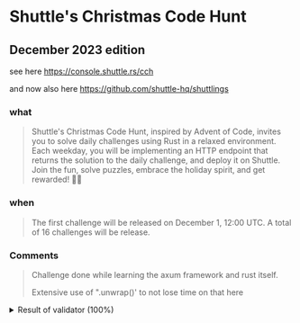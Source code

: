# Shuttle's Christmas Code Hunt

## December 2023 edition

see here https://console.shuttle.rs/cch

and now also here https://github.com/shuttle-hq/shuttlings

### what

> Shuttle's Christmas Code Hunt, inspired by Advent of Code, invites you to solve daily challenges using Rust in a
> relaxed environment. Each weekday, you will be implementing an HTTP endpoint that returns the solution to the daily
> challenge, and deploy it on Shuttle. Join the fun, solve puzzles, embrace the holiday spirit, and get rewarded! 🎄🚀

### when

> The first challenge will be released on December 1, 12:00 UTC.
> A total of 16 challenges will be release.

### Comments

> Challenge done while learning the axum framework and rust itself.
>
> Extensive use of ".unwrap()' to not lose time on that here

<details>
  <summary>Result of validator (100%)</summary>
> dim@pop-os:~/RustroverProjects/shuttle-cch23$ cch23-validator --all


⋆｡°✩ ⋆⁺｡˚⋆˙‧₊✩₊‧˙⋆˚｡⁺⋆ ✩°｡⋆°✩ ⋆⁺｡˚⋆˙‧₊✩₊‧˙⋆˚｡⁺⋆ ✩°｡⋆
.・゜゜・・゜゜・． .・゜゜・・゜゜・．
｡･ﾟﾟ･ SHUTTLE CCH23 VALIDATOR ･ﾟﾟ･｡
.・゜゜・・゜゜・． .・゜゜・・゜゜・．
⋆｡°✩ ⋆⁺｡˚⋆˙‧₊✩₊‧˙⋆˚｡⁺⋆ ✩°｡⋆°✩ ⋆⁺｡˚⋆˙‧₊✩₊‧˙⋆˚｡⁺⋆ ✩°｡⋆

Validating Challenge -1...

Task 1: completed 🎉
Core tasks completed ✅
Task 2: completed 🎉

Validating Challenge 1...

Task 1: completed 🎉
Core tasks completed ✅
Task 2: completed 🎉
Bonus points: 100 ✨

Validating Challenge 4...

Task 1: completed 🎉
Core tasks completed ✅
Task 2: completed 🎉
Bonus points: 150 ✨

Validating Challenge 5...

Task 1: completed 🎉
Core tasks completed ✅
Task 2: completed 🎉
Bonus points: 150 ✨

Validating Challenge 6...

Task 1: completed 🎉
Core tasks completed ✅
Task 2: completed 🎉
Bonus points: 200 ✨

Validating Challenge 7...

Task 1: completed 🎉
Core tasks completed ✅
Task 2: completed 🎉
Bonus points: 120 ✨
Task 3: completed 🎉
Bonus points: 100 ✨

Validating Challenge 8...

Task 1: completed 🎉
Core tasks completed ✅
Task 2: completed 🎉
Bonus points: 160 ✨

Validating Challenge 11...

Task 1: completed 🎉
Core tasks completed ✅
Task 2: completed 🎉
Bonus points: 200 ✨

Validating Challenge 12...

Task 1: completed 🎉
Core tasks completed ✅
Task 2: completed 🎉
Bonus points: 100 ✨
Task 3: completed 🎉
Bonus points: 200 ✨

Validating Challenge 13...

Task 1: completed 🎉
Task 2: completed 🎉
Core tasks completed ✅
Task 3: completed 🎉
Bonus points: 100 ✨

Validating Challenge 14...

Task 1: completed 🎉
Core tasks completed ✅
Task 2: completed 🎉
Bonus points: 100 ✨

Validating Challenge 15...

Task 1: completed 🎉
Core tasks completed ✅
Task 2: completed 🎉
Bonus points: 400 ✨

Validating Challenge 18...

Task 1: completed 🎉
Core tasks completed ✅
Task 2: completed 🎉
Bonus points: 600 ✨

Validating Challenge 19...

Task 1: completed 🎉
Core tasks completed ✅
Task 2: completed 🎉
Bonus points: 500 ✨

Validating Challenge 20...

Task 1: completed 🎉
Core tasks completed ✅
Task 2: completed 🎉
Bonus points: 350 ✨

Validating Challenge 21...

Task 1: completed 🎉
Core tasks completed ✅
Task 2: completed 🎉
Bonus points: 300 ✨

Validating Challenge 22...

Task 1: completed 🎉
Core tasks completed ✅
Task 2: completed 🎉
Bonus points: 600 ✨

Completed 17 challenges and gathered a total of 4430 bonus points.
</details>

